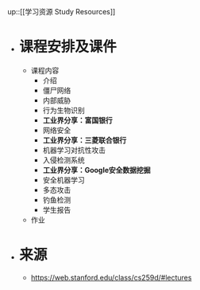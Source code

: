 up::[[学习资源 Study Resources]]
- # 课程安排及课件
	- 课程内容
		- 介绍
		- 僵尸网络
		- 内部威胁
		- 行为生物识别
		- **工业界分享：富国银行**
		- 网络安全
		- **工业界分享：三菱联合银行**
		- 机器学习对抗性攻击
		- 入侵检测系统
		- **工业界分享：Google安全数据挖掘**
		- 安全机器学习
		- 多态攻击
		- 钓鱼检测
		- 学生报告
	- 作业
- # 来源
	- https://web.stanford.edu/class/cs259d/#lectures
